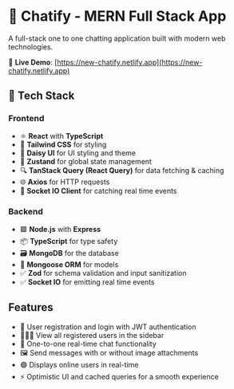 # 🧠 Chatify - MERN Full Stack App

A full-stack one to one chatting application built with modern web technologies.

🔗 **Live Demo**: [https://new-chatify.netlify.app](https://new-chatify.netlify.app)

## 🚀 Tech Stack

### Frontend
- ⚛️ **React** with **TypeScript**
- 🎨 **Tailwind CSS** for styling
- 🧩 **Daisy UI** for UI styling and theme
- 🧠 **Zustand** for global state management
- 🔍 **TanStack Query (React Query)** for data fetching & caching
- 🌐 **Axios** for HTTP requests
- 🔌 **Socket IO Client** for catching real time events

### Backend
- 🟩 **Node.js** with **Express**
- 📦 **TypeScript** for type safety
- 🗃️ **MongoDB** for the database
- 🧬 **Mongoose ORM** for models
- ✅ **Zod** for schema validation and input sanitization
- ✅ **Socket IO** for emitting real time events

## Features
- 🔐 User registration and login with JWT authentication
- 🧑‍🤝‍🧑 View all registered users in the sidebar
- 💬 One-to-one real-time chat functionality
- 🖼️ Send messages with or without image attachments
- 🟢 Displays online users in real-time
- ⚡ Optimistic UI and cached queries for a smooth experience 

